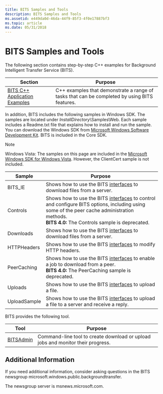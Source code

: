 ```yaml
---
title: BITS Samples and Tools
description: BITS Samples and Tools
ms.assetid: e449da0d-46da-44f9-85f3-4f0e17887bf3
ms.topic: article
ms.date: 05/31/2018
---
```


# BITS Samples and Tools

The following section contains step-by-step C++ examples for Background Intelligent Transfer Service (BITS).



| Section                                                            | Purpose                                                                                      |
|--------------------------------------------------------------------|----------------------------------------------------------------------------------------------|
| [BITS C++ Application Examples](bits-c---application-examples.md) | C++ examples that demonstrate a range of tasks that can be completed by using BITS features. |



 

In addition, BITS includes the following samples in Windows SDK. The samples are located under *InstallDirectory*\\Samples\\Web. Each sample includes a Readme.txt file that explains how to install and run the sample. You can download the Windows SDK from [Microsoft Windows Software Development Kit](https://go.microsoft.com/fwlink/p/?linkid=84091). BITS is included in the Core SDK.

> [!Note]  
> Windows Vista: The samples on this page are included in the [Microsoft Windows SDK for Windows Vista](https://www.microsoft.com/downloads/details.aspx?FamilyID=c2b1e300-f358-4523-b479-f53d234cdccf&DisplayLang=en). However, the ClientCert sample is not included.

 



| Sample       | Purpose                                                                                                                                                                                                                                  |
|--------------|------------------------------------------------------------------------------------------------------------------------------------------------------------------------------------------------------------------------------------------|
| BITS\_IE     | Shows how to use the BITS [interfaces](bits-interfaces.md) to download files from a server.                                                                                                                                             |
| Controls     | Shows how to use the BITS [interfaces](bits-interfaces.md) to control and configure BITS options, including using some of the peer cache administration methods.<br/> **BITS 4.0:** The Controls sample is deprecated.<br/> |
| Downloads    | Shows how to use the BITS [interfaces](bits-interfaces.md) to download files from a server.                                                                                                                                             |
| HTTPHeaders  | Shows how to use the BITS [interfaces](bits-interfaces.md) to modify HTTP headers.                                                                                                                                                      |
| PeerCaching  | Shows how to use the BITS [interfaces](bits-interfaces.md) to enable a job to download from a peer.<br/> **BITS 4.0:** The PeerCaching sample is deprecated.<br/>                                                           |
| Uploads      | Shows how to use the BITS [interfaces](bits-interfaces.md) to upload a file.                                                                                                                                                            |
| UploadSample | Shows how to use the BITS [interfaces](bits-interfaces.md) to upload a file to a server and receive a reply.                                                                                                                            |



 

BITS provides the following tool.



| Tool                            | Purpose                                                                         |
|---------------------------------|---------------------------------------------------------------------------------|
| [BITSAdmin](bitsadmin-tool.md) | Command-line tool to create download or upload jobs and monitor their progress. |



 

## Additional Information

If you need additional information, consider asking questions in the BITS newsgroup microsoft.windows.public.backgroundtransfer.

The newsgroup server is msnews.microsoft.com.

 

 





